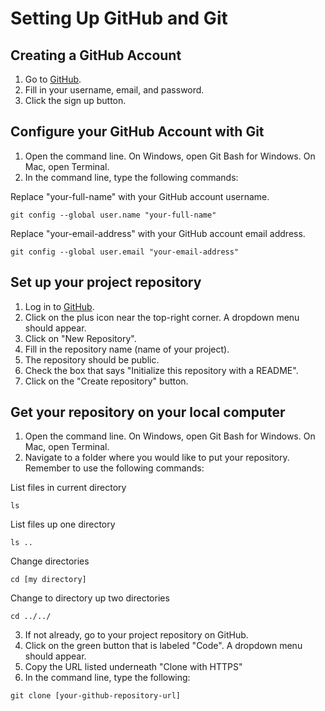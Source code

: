 # Setting Up GitHub and Git

## Creating a GitHub Account

1. Go to [GitHub](https://github.com/).
2. Fill in your username, email, and password.
3. Click the sign up button.

## Configure your GitHub Account with Git

1. Open the command line. On Windows, open Git Bash for Windows. On Mac, open Terminal.
2. In the command line, type the following commands:

Replace "your-full-name" with your GitHub account username.
```
git config --global user.name "your-full-name"
```

Replace "your-email-address" with your GitHub account email address.

```
git config --global user.email "your-email-address"
```

## Set up your project repository

1. Log in to [GitHub](https://github.com/).
2. Click on the plus icon near the top-right corner. A dropdown menu should appear.
3. Click on "New Repository".
4. Fill in the repository name (name of your project).
5. The repository should be public.
6. Check the box that says "Initialize this repository with a README".
7. Click on the "Create repository" button.


## Get your repository on your local computer

1. Open the command line. On Windows, open Git Bash for Windows. On Mac, open Terminal.
2. Navigate to a folder where you would like to put your repository. Remember to use the following commands:

List files in current directory
```
ls
```
List files up one directory
```
ls ..
```
Change directories
```
cd [my directory]
```
Change to directory up two directories
```
cd ../../
```
3. If not already, go to your project repository on GitHub.
4. Click on the green button that is labeled "Code". A dropdown menu should appear.
5. Copy the URL listed underneath "Clone with HTTPS"
6. In the command line, type the following:
```
git clone [your-github-repository-url]
```
